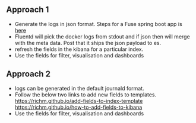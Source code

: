 ## Approach 1
* Generate the logs in json format. Steps for a Fuse spring boot app is [here](https://github.com/rajiv-ranjan/consulting-utilities/blob/master/Fuse-Camel/generateLogsInJsonFormat.md)
* Fluentd will pick the docker logs from stdout and if json then will merge with the meta data. Post that it ships the json payload to es.
* refresh the fields in the kibana for a particular index.
* Use the fields for filter, visualisation and dashboards

## Approach 2
* logs can be generated in the default journald format.
* Follow the below two links to add new fields to templates.
https://richm.github.io/add-fields-to-index-template
https://richm.github.io/how-to-add-fields-to-kibana
* Use the fields for filter, visualisation and dashboards